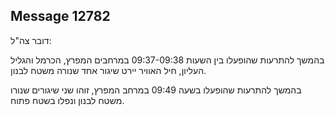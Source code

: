 ## Message 12782

דובר צה"ל:

בהמשך להתרעות שהופעלו בין השעות 09:37-09:38 במרחבים המפרץ, הכרמל והגליל העליון, חיל האוויר יירט שיגור אחד שנורה משטח לבנון.

בהמשך להתרעות שהופעלו בשעה 09:49 במרחב המפרץ, זוהו שני שיגורים שנורו משטח לבנון ונפלו בשטח פתוח.

